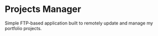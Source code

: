 # Projects Manager
Simple FTP-based application built to remotely update and manage my portfolio projects.
